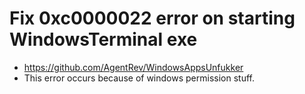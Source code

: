 # Fix 0xc0000022 error on starting WindowsTerminal exe
* https://github.com/AgentRev/WindowsAppsUnfukker
* This error occurs because of windows permission stuff.